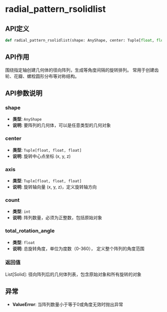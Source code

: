 # radial_pattern_rsolidlist

## API定义

```python
def radial_pattern_rsolidlist(shape: AnyShape, center: Tuple[float, float, float], axis: Tuple[float, float, float], count: int, total_rotation_angle: float) -> List[Solid]
```

## API作用

围绕指定轴创建几何体的径向阵列，生成等角度间隔的旋转排列。
常用于创建齿轮、花瓣、螺栓圆形分布等对称结构。

## API参数说明

### shape

- **类型**: `AnyShape`
- **说明**: 要阵列的几何体，可以是任意类型的几何对象

### center

- **类型**: `Tuple[float, float, float]`
- **说明**: 旋转中心点坐标 (x, y, z)

### axis

- **类型**: `Tuple[float, float, float]`
- **说明**: 旋转轴向量 (x, y, z)，定义旋转轴方向

### count

- **类型**: `int`
- **说明**: 阵列数量，必须为正整数，包括原始对象

### total_rotation_angle

- **类型**: `float`
- **说明**: 总旋转角度，单位为度数（0-360）， 定义整个阵列的角度范围

### 返回值

List[Solid]: 径向阵列后的几何体列表，包含原始对象和所有旋转的对象

## 异常

- **ValueError**: 当阵列数量小于等于0或角度无效时抛出异常
